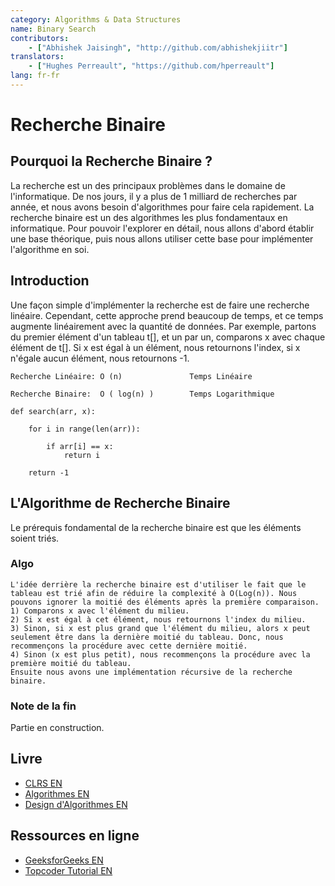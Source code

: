 ```yaml
---
category: Algorithms & Data Structures
name: Binary Search
contributors:
    - ["Abhishek Jaisingh", "http://github.com/abhishekjiitr"]
translators:
    - ["Hughes Perreault", "https://github.com/hperreault"]
lang: fr-fr
---
```


# Recherche Binaire

## Pourquoi la Recherche Binaire ?

La recherche est un des principaux problèmes dans le domaine de l'informatique. De nos jours, il y a plus de 1 milliard de recherches par année, et nous avons besoin d'algorithmes pour faire cela rapidement. La recherche binaire est un des algorithmes les plus fondamentaux en informatique. Pour pouvoir l'explorer en détail, nous allons d'abord établir une base théorique, puis nous allons utiliser cette base pour implémenter l'algorithme en soi.

## Introduction

Une façon simple d'implémenter la recherche est de faire une recherche linéaire. Cependant, cette approche prend beaucoup de temps, et ce temps augmente linéairement avec la quantité de données. Par exemple, partons du premier élément d'un tableau t[], et un par un, comparons x avec chaque élément de t[]. Si x est égal à un élément, nous retournons l'index, si x n'égale aucun élément, nous retournons -1.

```
Recherche Linéaire: O (n)               Temps Linéaire

Recherche Binaire:  O ( log(n) )        Temps Logarithmique

```
```
def search(arr, x):

    for i in range(len(arr)):

        if arr[i] == x:
            return i

    return -1

```
## L'Algorithme de Recherche Binaire

Le prérequis fondamental de la recherche binaire est que les éléments soient triés.

### Algo

```
L'idée derrière la recherche binaire est d'utiliser le fait que le tableau est trié afin de réduire la complexité à O(Log(n)). Nous pouvons ignorer la moitié des éléments après la première comparaison.
1) Comparons x avec l'élément du milieu.
2) Si x est égal à cet élément, nous retournons l'index du milieu.
3) Sinon, si x est plus grand que l'élément du milieu, alors x peut seulement être dans la dernière moitié du tableau. Donc, nous recommençons la procédure avec cette dernière moitié.
4) Sinon (x est plus petit), nous recommençons la procédure avec la première moitié du tableau.
Ensuite nous avons une implémentation récursive de la recherche binaire.

```

### Note de la fin

Partie en construction.

## Livre

* [CLRS EN](https://mitpress.mit.edu/books/introduction-algorithms)
* [Algorithmes EN](http://www.amazon.com/Algorithms-4th-Robert-Sedgewick/dp/032157351X)
* [Design d'Algorithmes EN](http://www.amazon.com/Algorithm-Design-Foundations-Analysis-Internet/dp/0471383651)

## Ressources en ligne

* [GeeksforGeeks EN](http://www.geeksforgeeks.org/the-ubiquitous-binary-search-set-1/)
* [Topcoder Tutorial EN](https://www.topcoder.com/community/data-science/data-science-tutorials/binary-search/)
